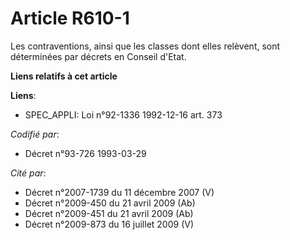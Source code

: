 # Article R610-1

Les contraventions, ainsi que les classes dont elles relèvent, sont déterminées par décrets en Conseil d'Etat.

**Liens relatifs à cet article**

**Liens**:

  - SPEC_APPLI: Loi n°92-1336 1992-12-16 art. 373

_Codifié par_:

  - Décret n°93-726 1993-03-29

_Cité par_:

  - Décret n°2007-1739 du 11 décembre 2007 (V)
  - Décret n°2009-450 du 21 avril 2009 (Ab)
  - Décret n°2009-451 du 21 avril 2009 (Ab)
  - Décret n°2009-873 du 16 juillet 2009 (V)
